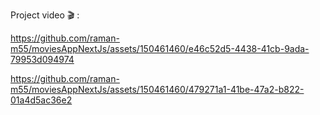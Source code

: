 Project video 🎬 :


https://github.com/raman-m55/moviesAppNextJs/assets/150461460/e46c52d5-4438-41cb-9ada-79953d094974



https://github.com/raman-m55/moviesAppNextJs/assets/150461460/479271a1-41be-47a2-b822-01a4d5ac36e2

